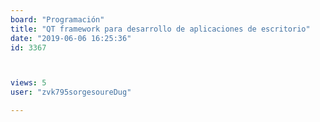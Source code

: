```yaml
---
board: "Programación"
title: "QT framework para desarrollo de aplicaciones de escritorio"
date: "2019-06-06 16:25:36"
id: 3367



views: 5
user: "zvk795sorgesoureDug"

---
```

